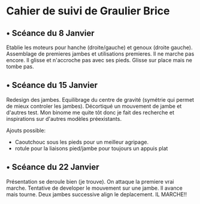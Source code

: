 Cahier de suivi de Graulier Brice
=================================

• Scéance du 8 Janvier
----------------------

Etablie les moteurs pour hanche (droite/gauche) et genoux (droite gauche). Assemblage de premieres jambes et utilisations premieres.
Il ne marche pas encore. Il glisse et n'accroche pas avec ses pieds. Glisse sur place mais ne tombe pas.

• Scéance du 15 Janvier
-----------------------

Redesign des jambes. Equilibrage du centre de gravité (symétrie qui permet de mieux controler les jambes). Décortiqué un mouvement de jambe et d'autres test. Mon binome me quite tôt donc je fait des recherche et inspirations sur d'autres modèles préexistants.

Ajouts possible: 
 * Caoutchouc sous les pieds pour un meilleur agripage. 
 * rotule pour la liaisons pied/jambe pour toujours un appuis plat
 
 • Scéance du 22 Janvier
 -----------------------

Présentation se deroule bien (je trouve). On attaque la premiere vrai marche.
Tentative de developer le mouvement sur une jambe. Il avance mais tourne.
Deux jambes successive align le deplacement. 
IL MARCHE!!
